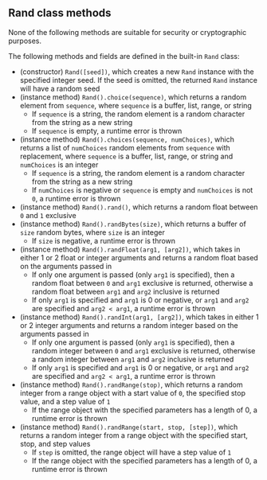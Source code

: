 ## Rand class methods

None of the following methods are suitable for security or cryptographic purposes.

The following methods and fields are defined in the built-in `Rand` class:
- (constructor) `Rand([seed])`, which creates a new `Rand` instance with the specified integer seed. If the seed is omitted, the returned `Rand` instance will have a random seed
- (instance method) `Rand().choice(sequence)`, which returns a random element from `sequence`, where `sequence` is a buffer, list, range, or string
    - If `sequence` is a string, the random element is a random character from the string as a new string
    - If `sequence` is empty, a runtime error is thrown
- (instance method) `Rand().choices(sequence, numChoices)`, which returns a list of `numChoices` random elements from `sequence` with replacement, where `sequence` is a buffer, list, range, or string and `numChoices` is an integer
    - If `sequence` is a string, the random element is a random character from the string as a new string
    - If `numChoices` is negative or `sequence` is empty and `numChoices` is not `0`, a runtime error is thrown
- (instance method) `Rand().rand()`, which returns a random float between `0` and `1` exclusive
- (instance method) `Rand().randBytes(size)`, which returns a buffer of `size` random bytes, where `size` is an integer
    - If `size` is negative, a runtime error is thrown
- (instance method) `Rand().randFloat(arg1, [arg2])`, which takes in either 1 or 2 float or integer arguments and returns a random float based on the arguments passed in
    - If only one argument is passed (only `arg1` is specified), then a random float between `0` and `arg1` exclusive is returned, otherwise a random float between `arg1` and `arg2` inclusive is returned
    - If only `arg1` is specified and `arg1` is 0 or negative, or `arg1` and `arg2` are specified and `arg2 < arg1`, a runtime error is thrown
- (instance method) `Rand().randInt(arg1, [arg2])`, which takes in either 1 or 2 integer arguments and returns a random integer based on the arguments passed in
    - If only one argument is passed (only `arg1` is specified), then a random integer between `0` and `arg1` exclusive is returned, otherwise a random integer between `arg1` and `arg2` inclusive is returned
    - If only `arg1` is specified and `arg1` is 0 or negative, or `arg1` and `arg2` are specified and `arg2 < arg1`, a runtime error is thrown
- (instance method) `Rand().randRange(stop)`, which returns a random integer from a range object with a start value of `0`, the specified stop value, and a step value of `1`
    - If the range object with the specified parameters has a length of 0, a runtime error is thrown
- (instance method) `Rand().randRange(start, stop, [step])`, which returns a random integer from a range object with the specified start, stop, and step values
    - If `step` is omitted, the range object will have a step value of `1`
    - If the range object with the specified parameters has a length of 0, a runtime error is thrown
